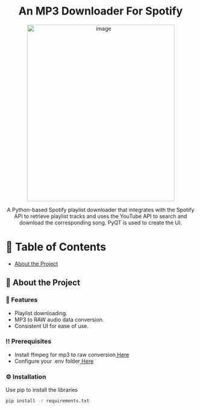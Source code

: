 <div align='center'>

<h1>An MP3 Downloader For Spotify</h1>
<img width="391" height="468" alt="image" src="https://github.com/user-attachments/assets/ed1fd9d1-497b-45ff-bffb-d6493650a9e1" />
<p>A Python-based Spotify playlist downloader that integrates with the Spotify API to retrieve playlist tracks and uses the YouTube API to search and download the corresponding song. PyQT is used to create the UI.</p>


</div>

# :notebook_with_decorative_cover: Table of Contents

- [About the Project](#star2-about-the-project)

## :star2: About the Project

### :dart: Features
- Playlist downloading.
- MP3 to RAW audio data conversion.
- Consistent UI for ease of use.

### :bangbang: Prerequisites
- Install ffmpeg for mp3 to raw conversion<a href="https://ffmpeg.org"> Here</a>
- Configure your .env folder<a href="https://developer.spotify.com"> Here</a>

### :gear: Installation
Use pip to install the libraries
```bash
pip install -r requirements.txt
```
